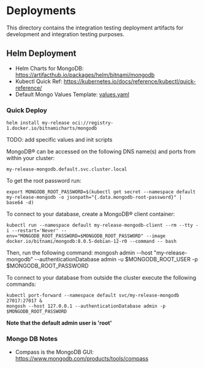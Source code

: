 # Deployments

This directory contains the integration testing deployment artifacts for development and integration testing purposes.

## Helm Deployment

* Helm Charts for MongoDB: https://artifacthub.io/packages/helm/bitnami/mongodb
* Kubectl Quick Ref: https://kubernetes.io/docs/reference/kubectl/quick-reference/
* Default Mongo Values Template: [values.yaml](./values.yaml)

### Quick Deploy

```
helm install my-release oci://registry-1.docker.io/bitnamicharts/mongodb

```

TODO: add specific values and init scripts


MongoDB&reg; can be accessed on the following DNS name(s) and ports from within your cluster:

    my-release-mongodb.default.svc.cluster.local

To get the root password run:

    export MONGODB_ROOT_PASSWORD=$(kubectl get secret --namespace default my-release-mongodb -o jsonpath="{.data.mongodb-root-password}" | base64 -d)

To connect to your database, create a MongoDB&reg; client container:

    kubectl run --namespace default my-release-mongodb-client --rm --tty -i --restart='Never' --env="MONGODB_ROOT_PASSWORD=$MONGODB_ROOT_PASSWORD" --image docker.io/bitnami/mongodb:8.0.5-debian-12-r0 --command -- bash

Then, run the following command:
    mongosh admin --host "my-release-mongodb" --authenticationDatabase admin -u $MONGODB_ROOT_USER -p $MONGODB_ROOT_PASSWORD

To connect to your database from outside the cluster execute the following commands:

    kubectl port-forward --namespace default svc/my-release-mongodb 27017:27017 &
    mongosh --host 127.0.0.1 --authenticationDatabase admin -p $MONGODB_ROOT_PASSWORD

**Note that the default admin user is 'root'**


### Mongo DB Notes

* Compass is the MongoDB GUI: https://www.mongodb.com/products/tools/compass

